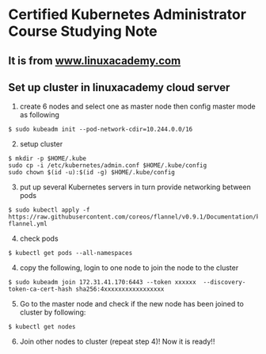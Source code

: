 # Certified Kubernetes Administrator Course Studying Note
## It is from www.linuxacademy.com

## Set up cluster in linuxacademy cloud server
1. create 6 nodes and select one as master node then config master mode as following
```
$ sudo kubeadm init --pod-network-cdir=10.244.0.0/16

```
2. setup cluster
```
$ mkdir -p $HOME/.kube
sudo cp -i /etc/kubernetes/admin.conf $HOME/.kube/config
sudo chown $(id -u):$(id -g) $HOME/.kube/config

```
3. put up several Kubernetes servers in turn provide networking between pods
```
$ sudo kubectl apply -f https://raw.githubusercontent.com/coreos/flannel/v0.9.1/Documentation/kube-flannel.yml

```
4. check pods
```
$ kubectl get pods --all-namespaces

```
4. copy the following, login to one node to join the node to the cluster
```
$ sudo kubeadm join 172.31.41.170:6443 --token xxxxxx  --discovery-token-ca-cert-hash sha256:4xxxxxxxxxxxxxxxxx

```

5. Go to the master node and check if the new node has been joined to cluster by following:

```
$ kubectl get nodes

```
6. Join other nodes to cluster (repeat step 4)! Now it is ready!!

